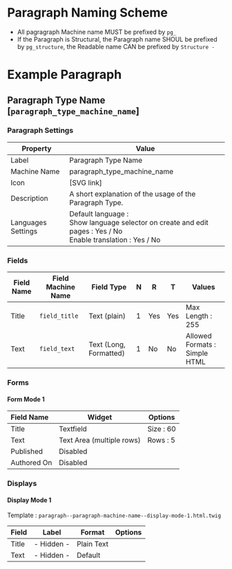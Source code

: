 # Paragraph Naming Scheme

- All pagragraph Machine name MUST be prefixed by `pg_`
- If the Paragraph is Structural, the Paragraph name SHOUL be prefixed by  `pg_structure`, the Readable name CAN be prefixed by `Structure - `

# Example Paragraph

## Paragraph Type Name [`paragraph_type_machine_name`]

### Paragraph Settings
| Property         | Value |
|--------------|------|
| Label        | Paragraph Type  Name |
| Machine Name | paragraph_type_machine_name |
| Icon         | [SVG link] |
| Description  | A short explanation of the usage of the Paragraph Type. |
| Languages Settings | Default language :  <br />Show language selector on create and edit pages : Yes / No<br />Enable translation : Yes / No |

### Fields

| Field Name | Field Machine Name | Field Type             | N    | R    | T    | Values                        |
| ---------- | ------------------ | ---------------------- | ---- | ---- | ---- | ----------------------------- |
| Title      | `field_title`      | Text (plain)           | 1    | Yes  | Yes  | Max Length : 255              |
| Text       | `field_text`       | Text (Long, Formatted) | 1    | No   | No   | Allowed Formats : Simple HTML |

### Forms

#### Form Mode 1

| Field Name  | Widget                    | Options   |
| :---------- | ------------------------- | --------- |
| Title       | Textfield                 | Size : 60 |
| Text        | Text Area (multiple rows) | Rows : 5  |
| Published   | Disabled                  |           |
| Authored On | Disabled                  |           |

### Displays

#### Display Mode 1

Template : `paragraph--paragraph-machine-name--display-mode-1.html.twig`

| Field | Label      | Format     | Options |
| ----- | ---------- | ---------- | ------- |
| Title | - Hidden - | Plain Text |         |
| Text  | - Hidden - | Default    |         |

